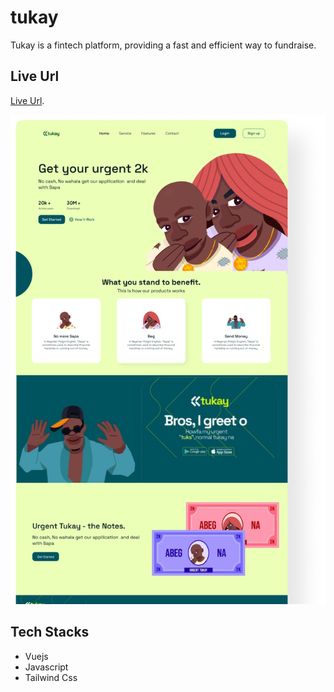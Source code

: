 # tukay

Tukay is a fintech platform, providing a fast and efficient way to fundraise.

## Live Url

 [Live Url](https://tukay-app-kohl.vercel.app).


![Landing Page Ui](tukay_ui.png)

## Tech Stacks
- Vuejs
- Javascript
- Tailwind Css
